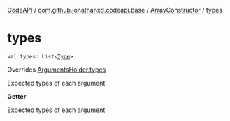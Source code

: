[CodeAPI](../../index.md) / [com.github.jonathanxd.codeapi.base](../index.md) / [ArrayConstructor](index.md) / [types](.)

# types

`val types: List<`[`Type`](http://docs.oracle.com/javase/6/docs/api/java/lang/reflect/Type.html)`>`

Overrides [ArgumentsHolder.types](../-arguments-holder/types.md)

Expected types of each argument

**Getter**

Expected types of each argument

